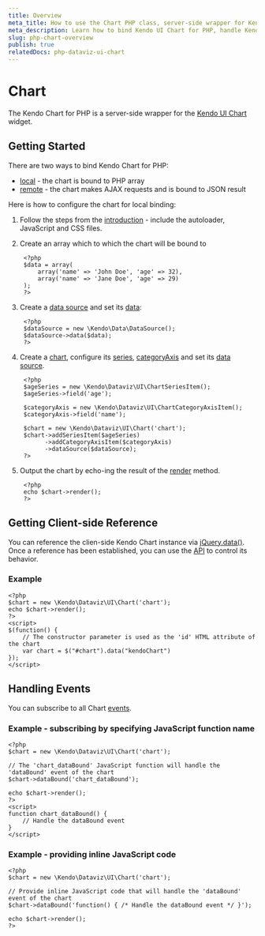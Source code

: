 ```yaml
---
title: Overview
meta_title: How to use the Chart PHP class, server-side wrapper for Kendo UI Chart widget
meta_description: Learn how to bind Kendo UI Chart for PHP, handle Kendo UI Chart Events, access an existing chart.
slug: php-chart-overview
publish: true
relatedDocs: php-dataviz-ui-chart
---
```


# Chart

The Kendo Chart for PHP is a server-side wrapper for the [Kendo UI Chart](/api/dataviz/chart) widget.

## Getting Started

There are two ways to bind Kendo Chart for PHP:

* [local](/getting-started/using-kendo-with/php/widgets/chart/local-binding) - the chart is bound to PHP array
* [remote](/getting-started/using-kendo-with/php/widgets/chart/remote-binding) - the chart makes AJAX requests and is bound to JSON result

Here is how to configure the chart for local binding:

1. Follow the steps from the [introduction](/getting-started/using-kendo-with/php/introduction) - include the autoloader, JavaScript and CSS files.
2. Create an array which to which the chart will be bound to

        <?php
        $data = array(
            array('name' => 'John Doe', 'age' => 32),
            array('name' => 'Jane Doe', 'age' => 29)
        );
        ?>
3. Create a [data source](/api/wrappers/php/Kendo/Data/DataSource) and set its [data](/api/wrappers/php/Kendo/Data/DataSource#data):

        <?php
        $dataSource = new \Kendo\Data\DataSource();
        $dataSource->data($data);
        ?>
4. Create a [chart](/api/wrappers/php/Kendo/Dataviz/UI/Chart), configure its [series](/api/wrappers/php/Kendo/Dataviz/UI/Chart#addSeriesItem), [categoryAxis](/api/wrappers/php/Kendo/Dataviz/UI/Chart#addCategoryAxisItem) and set its [data source](/api/wrappers/php/Kendo/Dataviz/UI/Chart#datasource).

        <?php
        $ageSeries = new \Kendo\Dataviz\UI\ChartSeriesItem();
        $ageSeries->field('age');

        $categoryAxis = new \Kendo\Dataviz\UI\ChartCategoryAxisItem();
        $categoryAxis->field('name');

        $chart = new \Kendo\Dataviz\UI\Chart('chart');
        $chart->addSeriesItem($ageSeries)
              ->addCategoryAxisItem($categoryAxis)
              ->dataSource($dataSource);
        ?>
5. Output the chart by echo-ing the result of the [render](/api/wrappers/php/Kendo/UI/Widget#render) method.

        <?php
        echo $chart->render();
        ?>

## Getting Client-side Reference

You can reference the clien-side Kendo Chart instance via [jQuery.data()](http://api.jquery.com/jQuery.data/).
Once a reference has been established, you can use the [API](/api/dataviz/chart#methods) to control its behavior.


### Example

    <?php
    $chart = new \Kendo\Dataviz\UI\Chart('chart');
    echo $chart->render();
    ?>
    <script>
    $(function() {
        // The constructor parameter is used as the 'id' HTML attribute of the chart
        var chart = $("#chart").data("kendoChart")
    });
    </script>

## Handling Events

You can subscribe to all Chart [events](/api/dataviz/chart#events).

### Example - subscribing by specifying JavaScript function name

    <?php
    $chart = new \Kendo\Dataviz\UI\Chart('chart');

    // The 'chart_dataBound' JavaScript function will handle the 'dataBound' event of the chart
    $chart->dataBound('chart_dataBound');

    echo $chart->render();
    ?>
    <script>
    function chart_dataBound() {
        // Handle the dataBound event
    }
    </script>

### Example - providing inline JavaScript code

    <?php
    $chart = new \Kendo\Dataviz\UI\Chart('chart');

    // Provide inline JavaScript code that will handle the 'dataBound' event of the chart
    $chart->dataBound('function() { /* Handle the dataBound event */ }');

    echo $chart->render();
    ?>
